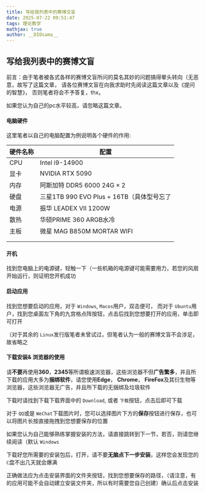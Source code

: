 ```yaml
---
title: 写给我列表中的赛博文盲
date: 2025-07-22 09:51:47
tags: 理论教学
mathjax: true
author: __DIOsama__
---
```



## 写给我列表中的赛博文盲

前言：由于笔者被各式各样的赛博文盲所问的莫名其妙的问题搞得晕头转向（无恶意，故写了这篇文章， 请各位赛博文盲在向我求助时先阅读这篇文章以及《提问的智慧》， 否则笔者将会不予答复，thx。

如果您认为自己的pc水平较高，请忽略这篇文章。

#### 电脑硬件

这里笔者以自己的电脑配置为例说明各个硬件的作用:


| 硬件名称 | 配置                                      |
| -------- | ----------------------------------------- |
| CPU      | Intel i9-14900                            |
| 显卡     | NVIDIA RTX 5090                          |
| 内存     | 阿斯加特 DDR5 6000 24G $\times$ 2          |
| 硬盘     | 三星1TB 990 EVO Plus + 16TB（具体型号忘了 |
| 电源     | 振华 LEADEX VII 1200W                     |
| 散热     | 华硕PRIME 360 ARGB水冷                    |
| 主板     | 微星 MAG B850M MORTAR WIFI                |
|          |                                           |
|          |                                           |

#### 开机

找到您电脑上的电源键，轻触一下（一些机箱的电源键可能需要用力，若您的风扇开始运行，则证明您开机成功

#### 启动应用

找到您想要启动的应用，对于 ``Windows``, ``Macos``用户，双击便可， 而对于 ``Ubuntu``用户，找到您桌面左下角的九宫格点阵按钮，点击后找到您想要打开的应用，单击即可打开

（对于其余的 ``Linux``发行版笔者未曾试过，但笔者认为一般的赛博文盲不会涉足，故省略之

#### 下载安装& 浏览器的使用

请**不要**再使用**360**，**2345**等所谓极速浏览器，这些浏览器不但**广告繁多**，并且所下载的应用大多为**捆绑软件**，请您使用**Edge**， **Chrome**， **FireFox**及其衍生物等浏览器，这些浏览器无广告，并且所下载的无捆绑及垃圾软件

下载时请找到下载下载界面中的 ``Download``, 或者 ``下载``按钮，点击后即可下载

对于 ``QQ``或是 ``WeChat``下载图片时，您可以选择图片下方的**保存**按钮进行保存，也可以将图片长按直接拖拽到您想要保存的位置

如果您认为自己能够熟练掌握安装的方法，请直接跳转到下一节，若否，则请您继续阅读（默认 ``Windows``

下载好您所需要的安装包后，打开，请不要**无脑点下一步安装**，这样您会发现您的 ``C``盘不出几天就会爆满

正确做法应为点击安装界面的文件夹按钮，找到您想要保存的路径，（请注意，有的应用可能不会自动建立安装文件夹，所以有时需要您自己创建）确认后点击安装
